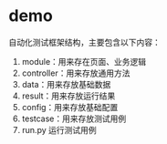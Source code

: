 # demo
自动化测试框架结构，主要包含以下内容：
1. module：用来存在页面、业务逻辑
2. controller：用来存放通用方法
3. data：用来存放基础数据
4. result：用来存放运行结果
5. config：用来存放基础配置
6. testcase：用来存放测试用例
7. run.py 运行测试用例
